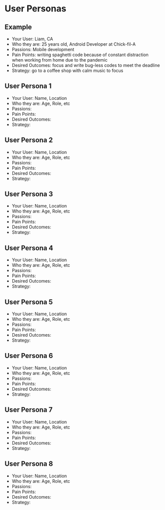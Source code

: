 # User Personas

## Example
* Your User: Liam, CA
* Who they are: 25 years old, Android Developer at Chick-fil-A
* Passions: Mobile development
* Pain Points: writing spaghetti code because of constant distraction when working from home due to the pandemic
* Desired Outcomes: focus and write bug-less codes to meet the deadline
* Strategy: go to a coffee shop with calm music to focus

## User Persona 1
* Your User: Name, Location
* Who they are: Age, Role, etc
* Passions: 
* Pain Points:
* Desired Outcomes:
* Strategy: 

## User Persona 2
* Your User: Name, Location
* Who they are: Age, Role, etc
* Passions: 
* Pain Points:
* Desired Outcomes:
* Strategy: 

## User Persona 3
* Your User: Name, Location
* Who they are: Age, Role, etc
* Passions: 
* Pain Points:
* Desired Outcomes:
* Strategy: 

## User Persona 4
* Your User: Name, Location
* Who they are: Age, Role, etc
* Passions: 
* Pain Points:
* Desired Outcomes:
* Strategy: 

## User Persona 5
* Your User: Name, Location
* Who they are: Age, Role, etc
* Passions: 
* Pain Points:
* Desired Outcomes:
* Strategy: 

## User Persona 6
* Your User: Name, Location
* Who they are: Age, Role, etc
* Passions: 
* Pain Points:
* Desired Outcomes:
* Strategy: 

## User Persona 7
* Your User: Name, Location
* Who they are: Age, Role, etc
* Passions: 
* Pain Points:
* Desired Outcomes:
* Strategy: 

## User Persona 8
* Your User: Name, Location
* Who they are: Age, Role, etc
* Passions: 
* Pain Points:
* Desired Outcomes:
* Strategy: 
